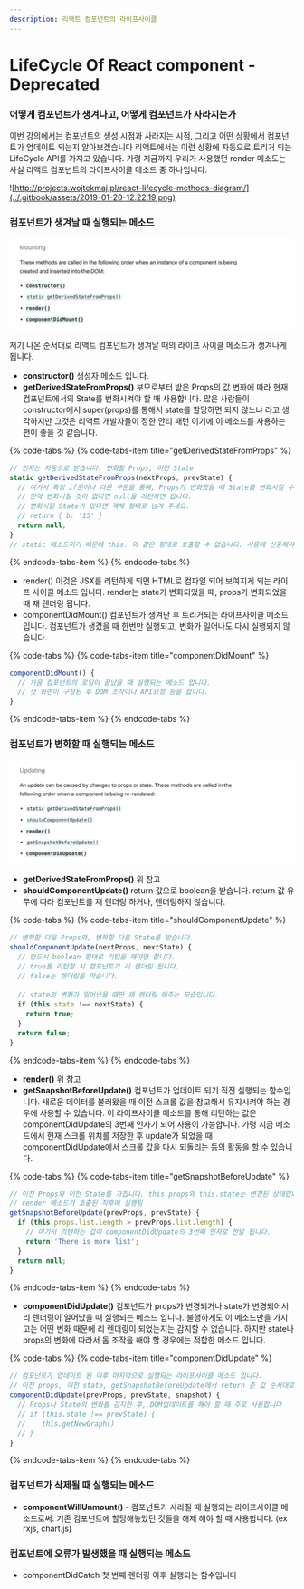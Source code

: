 ```yaml
---
description: 리액트 컴포넌트의 라이프사이클
---
```


# LifeCycle Of React component - Deprecated

### 어떻게 컴포넌트가 생겨나고, 어떻게 컴포넌트가 사라지는가

이번 강의에서는 컴포넌트의 생성 시점과 사라지는 시점, 그리고 어떤 상황에서 컴포넌트가 업데이트 되는지 알아보겠습니다 리액트에서는 이런 상황에 자동으로 트리거 되는 LifeCycle API를 가지고 있습니다. 가령 지금까지 우리가 사용했던 render 메소도는 사실 리액트 컴포넌트의 라이프사이클 메소드 중 하나입니다.

![http://projects.wojtekmaj.pl/react-lifecycle-methods-diagram/](../.gitbook/assets/2019-01-20-12.22.19.png)

### 컴포넌트가 생겨날 때 실행되는 메소드

![https://reactjs.org/docs/react-component.html &#xC5D0;&#xC11C;&#xB3C4; &#xBCFC; &#xC218; &#xC788;&#xC2B5;&#xB2C8;&#xB2E4;.](../.gitbook/assets/2019-01-19-5.09.37.png)

저기 나온 순서대로 리액트 컴포넌트가 생겨날 때의 라이프 사이클 메소드가 생겨나게 됩니다.

* **constructor\(\)** 생성자 메소드 입니다. 
* **getDerivedStateFromProps\(\)** 부모로부터 받은 Props의 값 변화에 따라 현재 컴포넌트에서의 State를 변화시켜야 할 때 사용합니다. 많은 사람들이 constructor에서 super\(props\)를 통해서 state를 할당하면 되지 않느냐 라고 생각하지만 그것은 리액트 개발자들이 정한 안티 패턴 이기에 이 메소드를 사용하는 편이 좋을 것 같습니다.

{% code-tabs %}
{% code-tabs-item title="getDerivedStateFromProps" %}
```javascript
// 인자는 자동으로 받습니다. 변화할 Props, 이전 State
static getDerivedStateFromProps(nextProps, prevState) {
  // 여기서 특정 if문이나 다른 구문을 통해, Props가 변화했을 때 State를 변화시킬 수 있습니다.
  // 만약 변화시킬 것이 없다면 null을 리턴하면 됩니다.
  // 변화시킬 State가 있다면 객체 형태로 넘겨 주세요.
  // return { b: '15' }
  return null;
}
// static 메소드이기 때문에 this. 와 같은 형태로 호출할 수 없습니다. 사용에 신중해야 합니다.
```
{% endcode-tabs-item %}
{% endcode-tabs %}

* render\(\) 이것은 JSX를 리턴하게 되면 HTML로 컴파일 되어 보여지게 되는 라이프 사이클 메소드 입니다. render는 state가 변화되었을 때, props가 변화되었을 때 재 렌더링 됩니다.
* componentDidMount\(\) 컴포넌트가 생겨난 후 트리거되는 라이프사이클 메소드입니다. 컴포넌트가 생겼을 때 한번만 실행되고, 변화가 일어나도 다시 실행되지 않습니다.

{% code-tabs %}
{% code-tabs-item title="componentDidMount" %}
```javascript
componentDidMount() {
  // 처음 컴포넌트의 로딩이 끝났을 때 실행되는 메소드 입니다.
  // 첫 화면이 구성된 후 DOM 조작이나 API요청 등을 합니다.
}
```
{% endcode-tabs-item %}
{% endcode-tabs %}

### 컴포넌트가 변화할 때 실행되는 메소드

![https://reactjs.org/docs/react-component.html &#xC5D0;&#xC11C;&#xB3C4; &#xBCFC; &#xC218; &#xC788;&#xC2B5;&#xB2C8;&#xB2E4;.](../.gitbook/assets/2019-01-19-5.38.47.png)



* **getDerivedStateFromProps\(\)** 위 참고
* **shouldComponentUpdate\(\)** return 값으로 boolean을 받습니다. return 값 유무에 따라 컴포넌트를 재 렌더링 하거나, 렌더링하지 않습니다.

{% code-tabs %}
{% code-tabs-item title="shouldComponentUpdate" %}
```javascript
// 변화할 다음 Props와, 변화할 다음 State를 받습니다.
shouldComponentUpdate(nextProps, nextState) {
  // 반드시 boolean 형태로 리턴을 해야만 합니다.
  // true를 리턴할 시 컴포넌트가 리 렌더링 됩니다.
  // false는 렌더링을 막습니다.

  // state의 변화가 일어났을 때만 재 렌더링 해주는 모습입니다.
  if (this.state !== nextState) {
    return true;
  }
  return false;
}
```
{% endcode-tabs-item %}
{% endcode-tabs %}

* **render\(\)** 위 참고
* **getSnapshotBeforeUpdate\(\)** 컴포넌트가 업데이트 되기 직전 실행되는 함수입니다. 새로운 데이터를 불러왔을 때 이전 스크롤 값을 참고해서 유지시켜야 하는 경우에 사용할 수 있습니다. 이 라이프사이클 메소드를 통해 리턴하는 값은 componentDidUpdate의 3번째 인자가 되어 사용이 가능합니다. 가령 지금 메소드에서 현재 스크롤 위치를 저장한 후 update가 되었을 때 componentDidUpdate에서 스크롤 값을 다시 되돌리는 등의 활동을 할 수 있습니다.

{% code-tabs %}
{% code-tabs-item title="getSnapshotBeforeUpdate" %}
```javascript
// 이전 Props와 이전 State를 가집니다. this.props와 this.state는 변경된 상태입니다.
// render 메소드가 호출된 직후에 실행됨
getSnapshotBeforeUpdate(prevProps, prevState) {
  if (this.props.list.length > prevProps.list.length) {
    // 여기서 리턴하는 값이 componentDidUpdate의 3번째 인자로 전달 됩니다.
    return 'There is more list';
  }
  return null;
}
```
{% endcode-tabs-item %}
{% endcode-tabs %}

* **componentDidUpdate\(\)** 컴포넌트가 props가 변경되거나 state가 변경되어서 리 렌더링이 일어났을 때 실행되는 메소드 입니다. 불행하게도 이 메소드만을 가지고는 어떤 변화 때문에 리 렌더링이 되었는지는 감지할 수 없습니다. 하지만 state나 props의 변화에 따라서 돔 조작을 해야 할 경우에는 적합한 메소드 입니다.

{% code-tabs %}
{% code-tabs-item title="componentDidUpdate" %}
```javascript
// 컴포넌트가 업데이트 된 이후 마지막으로 실행되는 라이프사이클 메소드 입니다.
// 이전 props, 이전 state, getSnapshotBeforeUpdate에서 return 준 값 순서대로 인자가 들어옵니다.
componentDidUpdate(prevProps, prevState, snapshot) {
  // Props나 State의 변화를 감지한 후, DOM업데이트를 해야 할 때 주로 사용합니다
  // if (this.state !== prevState) {
  //    this.getNewGraph()
  // }
}
```
{% endcode-tabs-item %}
{% endcode-tabs %}

### 컴포넌트가 삭제될 때 실행되는 메소드

* **componentWillUnmount\(\)** - 컴포넌트가 사라질 때 실행되는 라이프사이클 메소드로써. 기존 컴포넌트에 할당해놓았던 것들을 해제 해야 할 때 사용합니다. \(ex rxjs, chart.js\)

### 컴포넌트에 오류가 발생했을 때 실행되는 메소드

* componentDidCatch 첫 번째 렌더링 이후 실행되는 함수입니다



